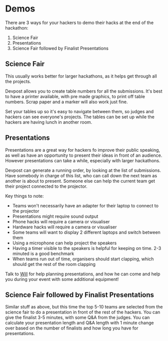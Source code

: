 # Demos

There are 3 ways for your hackers to demo their hacks at the end of the hackathon:

1. Science Fair
2. Presentations
3. Science Fair followed by Finalist Presentations

## Science Fair

This usually works better for larger hackathons, as it helps get through all the projects.

Devpost allows you to create table numbers for all the submissions. It's best to have a printer available, with pre made graphics, to print off table numbers. Scrap paper and a marker will also work just fine.

Set your tables up so it's easy to navigate between them, so judges and hackers can see everyone's projects. The tables can be set up while the hackers are having lunch in another room.

## Presentations

Presentations are a great way for hackers fo improve their public speaking, as well as have an opportunity to present their ideas in front of an audience. However presentations can take a while, especially with larger hackathons.

Devpost can generate a running order, by looking at the list of submissions. Have somebody in charge of this list, who can call down the next team as another is about to present. Someone else can help the current team get their project connected to the projector.

Key things to note:

* Teams won't necessarily have an adapter for their laptop to connect to the projector
* Presentations might require sound output
* Phone hacks will require a camera or visualiser
* Hardware hacks will require a camera or visualiser
* Some teams will want to display 2 different laptops and switch between them
* Using a microphone can help project the speakers
* Having a timer visible to the speakers is helpful for keeping on time. 2-3 minuted is a good benchmark
* When teams run out of time, organisers should start clapping, which should get the rest of the room clapping

Talk to [Will](https://twitter.com/wrussell1999) for help planning presentations, and how he can come and help you during your event with some additional equipment!

## Science Fair followed by Finalist Presentations

Similar stuff as above, but this time the top 5-10 teams are selected from the science fair to do a presentation in front of the rest of the hackers. You can give the finalist 3-5 minutes, with some Q&A from the judges. You can calculate your presentation length and Q&A length with 1 minute change over based on the number of finalists and how long you have for presentations.

